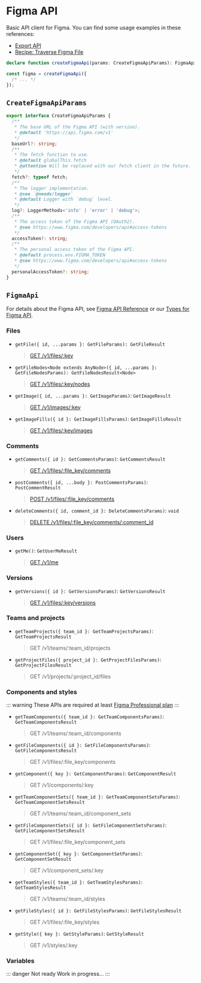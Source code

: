 # Figma API

Basic API client for Figma. You can find some usage examples in these references:

- [Export API](./export/)
- [Recipe: Traverse Figma File](../recipes/traverse-figma-file.md)

```typescript
declare function createFigmaApi(params: CreateFigmaApiParams): FigmaApi;

const figma = createFigmaApi({
  /* ... */
});
```

## `CreateFigmaApiParams`

```typescript
export interface CreateFigmaApiParams {
  /**
   * The base URL of the Figma API (with version).
   * @default 'https://api.figma.com/v1'
   */
  baseUrl?: string;
  /**
   * The fetch function to use.
   * @default globalThis.fetch
   * @attention Will be replaced with our fetch client in the future.
   */
  fetch?: typeof fetch;
  /**
   * The logger implementation.
   * @see `@neodx/logger`
   * @default Logger with `debug` level.
   */
  log?: LoggerMethods<'info' | 'error' | 'debug'>;
  /**
   * The access token of the Figma API (OAuth2).
   * @see https://www.figma.com/developers/api#access-tokens
   */
  accessToken?: string;
  /**
   * The personal access token of the Figma API.
   * @default process.env.FIGMA_TOKEN
   * @see https://www.figma.com/developers/api#access-tokens
   */
  personalAccessToken?: string;
}
```

## `FigmaApi`

For details about the Figma API, see [Figma API Reference](https://www.figma.com/developers/api)
or our [Types for Figma API](https://github.com/secundant/neodx/blob/main/libs/figma/src/core/figma-api.h.ts).

### Files

- `getFile({ id, ...params }: GetFileParams): GetFileResult`
  > [GET /v1/files/:key](https://www.figma.com/developers/api#get-files-endpoint)
- `getFileNodes<Node extends AnyNode>({ id, ...params }: GetFileNodesParams): GetFileNodesResult<Node>`
  > [GET /v1/files/:key/nodes](https://www.figma.com/developers/api#get-file-nodes-endpoint)
- `getImage({ id, ...params }: GetImageParams)`: `GetImageResult`
  > [GET /v1/images/:key](https://www.figma.com/developers/api#get-images-endpoint)
- `getImageFills({ id }: GetImageFillsParams)`: `GetImageFillsResult`
  > [GET /v1/files/:key/images](https://www.figma.com/developers/api#get-image-fills-endpoint)

### Comments

- `getComments({ id }: GetCommentsParams)`: `GetCommentsResult`
  > [GET /v1/files/:file_key/comments](https://www.figma.com/developers/api#get-comments-endpoint)
- `postComments({ id, ...body }: PostCommentsParams)`: `PostCommentResult`
  > [POST /v1/files/:file_key/comments](https://www.figma.com/developers/api#post-comments-endpoint)
- `deleteComments({ id, comment_id }: DeleteCommentsParams)`: `void`
  > [DELETE /v1/files/:file_key/comments/:comment_id](https://www.figma.com/developers/api#delete-comments-endpoint)

### Users

- `getMe()`: `GetUserMeResult`
  > [GET /v1/me](https://www.figma.com/developers/api#users-endpoints)

### Versions

- `getVersions({ id }: GetVersionsParams)`: `GetVersionsResult`
  > [GET /v1/files/:key/versions](https://www.figma.com/developers/api#version-history-endpoints)

### Teams and projects

- `getTeamProjects({ team_id }: GetTeamProjectsParams)`: `GetTeamProjectsResult`
  > GET /v1/teams/:team_id/projects
- `getProjectFiles({ project_id }: GetProjectFilesParams)`: `GetProjectFilesResult`
  > GET /v1/projects/:project_id/files

### Components and styles

::: warning
These APIs are required at least [Figma Professional plan](https://www.figma.com/pricing/)
:::

- `getTeamComponents({ team_id }: GetTeamComponentsParams)`: `GetTeamComponentsResult`
  > GET /v1/teams/:team_id/components
- `getFileComponents({ id }: GetFileComponentsParams)`: `GetFileComponentsResult`
  > GET /v1/files/:file_key/components
- `getComponent({ key }: GetComponentParams)`: `GetComponentResult`
  > GET /v1/components/:key
- `getTeamComponentSets({ team_id }: GetTeamComponentSetsParams)`: `GetTeamComponentSetsResult`
  > GET /v1/teams/:team_id/component_sets
- `getFileComponentSets({ id }: GetFileComponentSetsParams)`: `GetFileComponentSetsResult`
  > GET /v1/files/:file_key/component_sets
- `getComponentSet({ key }: GetComponentSetParams)`: `GetComponentSetResult`
  > GET /v1/component_sets/:key
- `getTeamStyles({ team_id }: GetTeamStylesParams)`: `GetTeamStylesResult`
  > GET /v1/teams/:team_id/styles
- `getFileStyles({ id }: GetFileStylesParams)`: `GetFileStylesResult`
  > GET /v1/files/:file_key/styles
- `getStyle({ key }: GetStyleParams)`: `GetStyleResult`
  > GET /v1/styles/:key

### Variables

::: danger Not ready
Work in progress...
:::
